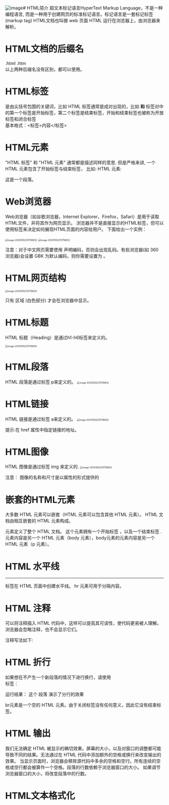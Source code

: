 ![image](https://github.com/user-attachments/assets/f691420d-b585-42b5-b511-db0769b468ba)# HTML简介
超文本标记语言HyperText Markup Language，不是一种编程语言, 而是一种用于创建网页的标准标记语言。标记语言是一套标记标签 (markup tag)
HTML文档也叫做 web 页面
HTML 运行在浏览器上，由浏览器来解析。  

# HTML文档的后缀名 
.html
.htm  
以上两种后缀名没有区别，都可以使用。

# HTML标签
是由尖括号包围的关键词，比如 <html> 
HTML 标签通常是成对出现的，比如 <b> 和 </b>
标签对中的第一个标签是开始标签，第二个标签是结束标签，开始和结束标签也被称为开放标签和闭合标签  
基本格式：<标签>内容</标签>

# HTML元素
"HTML 标签" 和 "HTML 元素" 通常都是描述同样的意思. 
但是严格来讲, 一个 HTML 元素包含了开始标签与结束标签，
比如: HTML 元素: <p>这是一个段落。</p>

# Web浏览器
 Web浏览器（如谷歌浏览器，Internet Explorer，Firefox，Safari）是用于读取HTML文件，并将其作为网页显示。 浏览器并不是直接显示的HTML标签，但可以使用标签来决定如何展现HTML页面的内容给用户。
下面给出一个实例：
 
<img src="..\Pic\第一个HTML文档.png" alt="image-20241002215756832" style="zoom:50%;" />

<img src="..\Pic\网页显示.png" alt="image-20241002215756832" style="zoom:50%;" />



注意：对于中文网页需要使用 <meta charset="utf-8"> 声明编码，否则会出现乱码。有些浏览器(如 360 浏览器)会设置 GBK 为默认编码，则你需要设置为 <meta charset="gbk">。




 
# HTML网页结构 
<img src="..\Pic\HTML网页结构.png" alt="image-20241002215756832" style="zoom:50%;" />

只有 <body>区域 (白色部分) 才会在浏览器中显示。
 

# HTML标题
 HTML 标题（Heading）是通过h1-h6标签来定义的。
 
 <img src="..\Pic\HTML标题.png" alt="image-20241002215756832" style="zoom:50%;" />


# HTML段落 
HTML 段落是通过标签 p来定义的。
 <img src="..\Pic\HTML标题.png" alt="image-20241002215756832" style="zoom:50%;" />

# HTML链接
HTML 链接是通过标签 a来定义的。
 <img src="..\Pic\HTML链接.png" alt="image-20241002215756832" style="zoom:50%;" />

 
提示:在 href 属性中指定链接的地址。

# HTML图像
HTML 图像是通过标签 img 来定义的.
 <img src="..\Pic\HTML图像.png" alt="image-20241002215756832" style="zoom:50%;" />


注意： 图像的名称和尺寸是以属性的形式提供的
# 嵌套的HTML元素
大多数 HTML 元素可以嵌套（HTML 元素可以包含其他 HTML 元素）。 HTML 文档由相互嵌套的 HTML 元素构成。
  
  
<html> 元素定义了整个 HTML 文档。
这个元素拥有一个开始标签 <html> ，以及一个结束标签 </html>.
元素内容是另一个 HTML 元素（body 元素），body元素的元素内容是另一个 HTML 元素（p 元素）。

# HTML 水平线
<hr> 标签在 HTML 页面中创建水平线。 hr 元素可用于分隔内容。
  
# HTML 注释
可以将注释插入 HTML 代码中，这样可以提高其可读性，使代码更易被人理解。浏览器会忽略注释，也不会显示它们。

注释写法如下:
 
 

# HTML 折行
如果想在不产生一个新段落的情况下进行换行，请使用 <br> 标签：
 
运行结果：
这个
段落
演示了分行的效果

br元素是一个空的 HTML 元素。由于关闭标签没有任何意义，因此它没有结束标签。

# HTML 输出
我们无法确定 HTML 被显示的确切效果。屏幕的大小，以及对窗口的调整都可能导致不同的结果。无法通过在 HTML 代码中添加额外的空格或换行来改变输出的效果。
当显示页面时，浏览器会移除源代码中多余的空格和空行。所有连续的空格或空行都会被算作一个空格。段落的行数依赖于浏览器窗口的大小。
如果调节浏览器窗口的大小，将改变段落中的行数。

# HTML文本格式化
 
 


 
 
 



 
 
 

